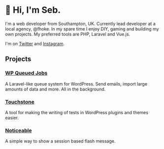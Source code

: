 # 👋 Hi, I'm Seb.

I'm a web developer from Southampton, UK. Currently lead developer at a local agency, @fhoke. In my spare time I enjoy DIY, gaming and building my own projects. My preferred tools are PHP, Laravel and Vue.js.

I'm on [Twitter](https://twitter.com/sebkaydesign) and [Instagram](https://www.instagram.com/sebkaydesign/).

## Projects


### [WP Queued Jobs]([https://github.com/SebKay/arbalest](https://github.com/SebKay/wp-queued-jobs))

A Laravel-like queue system for WordPress. Send emails, import large amounts of data and more. All in the background.

### [Touchstone](https://github.com/SebKay/touchstone)

A tool for making the writing of tests in WordPress plugins and themes easier.

### [Noticeable](https://github.com/SebKay/noticeable)

A simple way to show a session based flash message.
